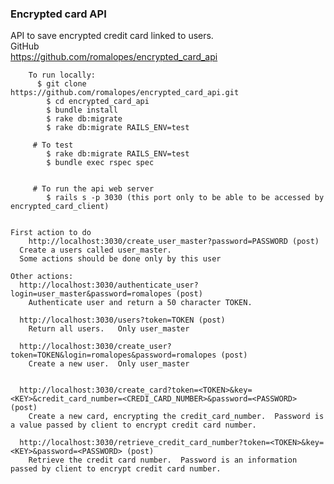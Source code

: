 ### Encrypted card API
API to save encrypted credit card linked to users.<br>
		GitHub<br>
		  https://github.com/romalopes/encrypted_card_api<br>


		To run locally:
		  $ git clone   https://github.com/romalopes/encrypted_card_api.git
			$ cd encrypted_card_api
			$ bundle install
			$ rake db:migrate
			$ rake db:migrate RAILS_ENV=test

		 # To test
		  	$ rake db:migrate RAILS_ENV=test
		  	$ bundle exec rspec spec


		 # To run the api web server
		  	$ rails s -p 3030 (this port only to be able to be accessed by encrypted_card_client)


  	First action to do
		http://localhost:3030/create_user_master?password=PASSWORD (post)
      Create a users called user_master.
      Some actions should be done only by this user

    Other actions:
      http://localhost:3030/authenticate_user?login=user_master&password=romalopes (post)
        Authenticate user and return a 50 character TOKEN.

      http://localhost:3030/users?token=TOKEN (post)
        Return all users.   Only user_master

      http://localhost:3030/create_user?token=TOKEN&login=romalopes&password=romalopes (post)
        Create a new user.  Only user_master


      http://localhost:3030/create_card?token=<TOKEN>&key=<KEY>&credit_card_number=<CREDI_CARD_NUMBER>&password=<PASSWORD> (post)
        Create a new card, encrypting the credit_card_number.  Password is a value passed by client to encrypt credit card number.

      http://localhost:3030/retrieve_credit_card_number?token=<TOKEN>&key=<KEY>&password=<PASSWORD> (post)
        Retrieve the credit card number.  Password is an information passed by client to encrypt credit card number.